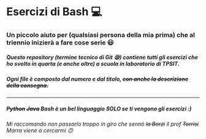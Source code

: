 # Esercizi di Bash :computer:
<!-- ### Esercizi svolti in classe e/o assegnati come compito per casa :teacher: -->
### Un piccolo aiuto per (qualsiasi persona della mia prima) che al triennio inizierà a fare cose serie :smiley:

##### Questo repository *(termine tecnico di Git :sleepy:)* contiene tutti gli esercizi che ho svolto in quarta *(e anche oltre)* a scuola in laboratorio di TPSIT.
##### Ogni file è composto dal numero e dal titolo, ~~con anche la descrizione della consegna.~~

------------
##### ~~Python~~ ~~Java~~ Bash è un bel linguaggio SOLO se ti vengono gli esercizi :)

###### Mi raccomando non passarlo troppo in giro che sennò ~~la Borzì~~ il prof ~~Torrisi~~ Marra viene a cercarmi :upside_down_face:
